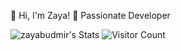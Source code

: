 👋 Hi, I'm Zaya!
🚀 Passionate Developer 

![zayabudmir's Stats](https://github-readme-stats.vercel.app/api?username=zayabudmir&theme=vue-dark&show_icons=true&hide_border=true&count_private=true)
![Visitor Count](https://komarev.com/ghpvc/?username=YOUR_zayabudmir_USERNAME&color=blue&style=flat-square)


